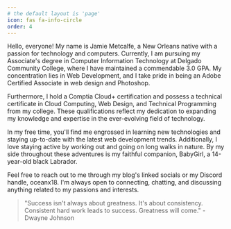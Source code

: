 ```yaml
---
# the default layout is 'page'
icon: fas fa-info-circle
order: 4
---
```


<p>Hello, everyone! My name is Jamie Metcalfe, a New Orleans native with a passion for technology and computers. Currently, I am pursuing my Associate's degree in Computer Information Technology at Delgado Community College, where I have maintained a commendable 3.0 GPA. My concentration lies in Web Development, and I take pride in being an Adobe Certified Associate in web design and Photoshop.</p>

<p>Furthermore, I hold a Comptia Cloud+ certification and possess a technical certificate in Cloud Computing, Web Design, and Technical Programming from my college. These qualifications reflect my dedication to expanding my knowledge and expertise in the ever-evolving field of technology.</p>

<p>In my free time, you'll find me engrossed in learning new technologies and staying up-to-date with the latest web development trends. Additionally, I love staying active by working out and going on long walks in nature. By my side throughout these adventures is my faithful companion, BabyGirl, a 14-year-old black Labrador.</p>

<p>Feel free to reach out to me through my blog's linked socials or my Discord handle, oceanx18. I'm always open to connecting, chatting, and discussing anything related to my passions and interests.</p>

>"Success isn't always about greatness. It's about consistency. Consistent hard work leads to success. Greatness will come." -Dwayne Johnson
